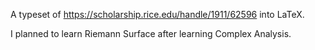 A typeset of https://scholarship.rice.edu/handle/1911/62596 into LaTeX.

I planned to learn Riemann Surface after learning Complex Analysis.
